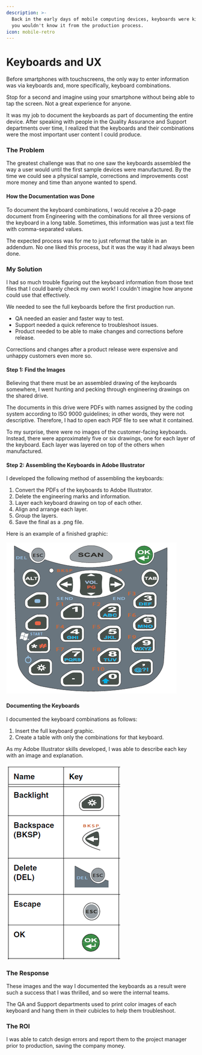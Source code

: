 ```yaml
---
description: >-
  Back in the early days of mobile computing devices, keyboards were king, but
  you wouldn't know it from the production process.
icon: mobile-retro
---
```


# Keyboards and UX

Before smartphones with touchscreens, the only way to enter information was via keyboards and, more specifically, keyboard combinations.&#x20;

Stop for a second and imagine using your smartphone without being able to tap the screen. Not a great experience for anyone.

It was my job to document the keyboards as part of documenting the entire device. After speaking with people in the Quality Assurance and Support departments over time, I realized that the keyboards and their combinations were the most important user content I could produce.&#x20;

### The Problem

The greatest challenge was that no one saw the keyboards assembled the way a user would until the first sample devices were manufactured. By the time we could see a physical sample, corrections and improvements cost more money and time than anyone wanted to spend.&#x20;

#### How the Documentation was Done

To document the keyboard combinations, I would receive a 20-page document from Engineering with the combinations for all three versions of the keyboard in a long table. Sometimes, this information was just a text file with comma-separated values.

The expected process was for me to just reformat the table in an addendum. No one liked this process, but it was the way it had always been done.

### My Solution

I had so much trouble figuring out the keyboard information from those text files that I could barely check my own work! I couldn't imagine how anyone could use that effectively.&#x20;

We needed to see the full keyboards before the first production run.&#x20;

* QA needed an easier and faster way to test.&#x20;
* Support needed a quick reference to troubleshoot issues.
* Product needed to be able to make changes and corrections before release.

Corrections and changes after a product release were expensive and unhappy customers even more so.

#### Step 1: Find the Images

Believing that there must be an assembled drawing of the keyboards somewhere, I went hunting and pecking through engineering drawings on the shared drive.&#x20;

The documents in this drive were PDFs with names assigned by the coding system according to ISO 9000 guidelines; in other words, they were not descriptive. Therefore, I had to open each PDF file to see what it contained.&#x20;

To my surprise, there were no images of the customer-facing keyboards. Instead, there were approximately five or six drawings, one for each layer of the keyboard. Each layer was layered on top of the others when manufactured.&#x20;

#### Step 2: Assembling the Keyboards in Adobe Illustrator

I developed the following method of assembling the keyboards:

1. Convert the PDFs of the keyboards to Adobe Illustrator.
2. Delete the engineering marks and information.
3. Layer each keyboard drawing on top of each other.
4. Align and arrange each layer.
5. Group the layers.
6. Save the final as a .png file.

Here is an example of a finished graphic:

&#x20;![](.gitbook/assets/image.png)

#### Documenting the Keyboards

I documented the keyboard combinations as follows:

1. Insert the full keyboard graphic.
2. Create a table with only the combinations for that keyboard.

As my Adobe Illustrator skills developed, I was able to describe each key with an image and explanation.

<img src=".gitbook/assets/image (1) (1).png" alt="" data-size="original">

### The Response

These images and the way I documented the keyboards as a result were such a success that I was thrilled, and so were the internal teams.

The QA and Support departments used to print color images of each keyboard and hang them in their cubicles to help them troubleshoot.

### The ROI

I was able to catch design errors and report them to the project manager prior to production, saving the company money.&#x20;

